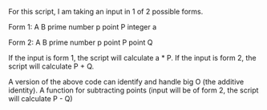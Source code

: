For this script, I am taking an input in 1 of 2 possible forms.

Form 1:
A
B
prime number p
point P
integer a

Form 2:
A
B
prime number p
point P
point Q

If the input is form 1, the script will calculate a * P. If the input is form 2, the script will calculate P + Q.

A version of the above code can identify and handle big O (the additive identity). A function for subtracting points (input will be of form 2, the script will calculate P - Q)
